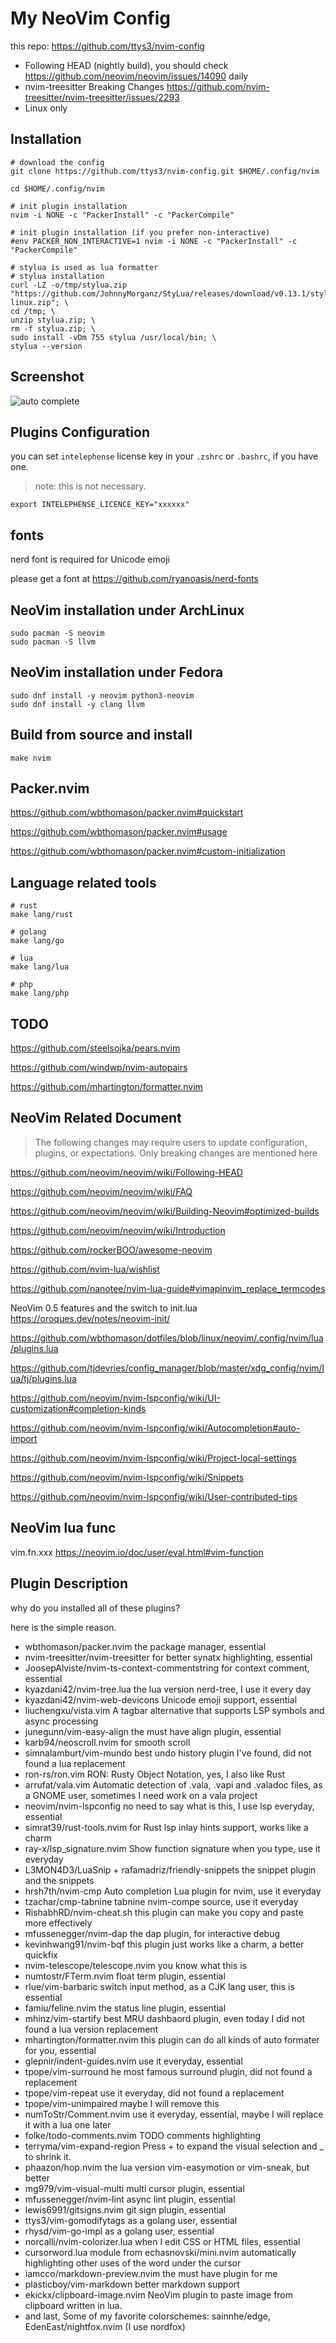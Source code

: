 # My NeoVim Config

this repo: https://github.com/ttys3/nvim-config

* Following HEAD (nightly build), you should check https://github.com/neovim/neovim/issues/14090 daily
* nvim-treesitter Breaking Changes https://github.com/nvim-treesitter/nvim-treesitter/issues/2293
* Linux only


## Installation

```shell
# download the config
git clone https://github.com/ttys3/nvim-config.git $HOME/.config/nvim

cd $HOME/.config/nvim

# init plugin installation
nvim -i NONE -c "PackerInstall" -c "PackerCompile"

# init plugin installation (if you prefer non-interactive)
#env PACKER_NON_INTERACTIVE=1 nvim -i NONE -c "PackerInstall" -c "PackerCompile"

# stylua is used as lua formatter
# stylua installation
curl -LZ -o/tmp/stylua.zip "https://github.com/JohnnyMorganz/StyLua/releases/download/v0.13.1/stylua-linux.zip"; \
cd /tmp; \
unzip stylua.zip; \
rm -f stylua.zip; \
sudo install -vDm 755 stylua /usr/local/bin; \
stylua --version
```

## Screenshot

![auto complete](https://user-images.githubusercontent.com/41882455/126368871-40bc204f-f804-47ba-811a-8200ff107fdf.png)

## Plugins Configuration

you can set `intelephense` license key in your `.zshrc` or `.bashrc`, if you have one.

> note: this is not necessary.

```shell
export INTELEPHENSE_LICENCE_KEY="xxxxxx"
```

## fonts

nerd font is required for Unicode emoji

please get a font at https://github.com/ryanoasis/nerd-fonts

## NeoVim installation under ArchLinux

```shell
sudo pacman -S neovim
sudo pacman -S llvm
```

## NeoVim installation under Fedora
```shell
sudo dnf install -y neovim python3-neovim
sudo dnf install -y clang llvm
```

## Build from source and install

```
make nvim
```

## Packer.nvim

https://github.com/wbthomason/packer.nvim#quickstart

https://github.com/wbthomason/packer.nvim#usage

https://github.com/wbthomason/packer.nvim#custom-initialization

## Language related tools

```shell
# rust
make lang/rust

# golang
make lang/go

# lua
make lang/lua

# php
make lang/php
```

## TODO

https://github.com/steelsojka/pears.nvim

https://github.com/windwp/nvim-autopairs

https://github.com/mhartington/formatter.nvim

## NeoVim Related Document

> The following changes may require users to update configuration, plugins, or expectations. Only breaking changes are mentioned here

<https://github.com/neovim/neovim/wiki/Following-HEAD>

<https://github.com/neovim/neovim/wiki/FAQ>

<https://github.com/neovim/neovim/wiki/Building-Neovim#optimized-builds>

<https://github.com/neovim/neovim/wiki/Introduction>

https://github.com/rockerBOO/awesome-neovim

https://github.com/nvim-lua/wishlist

https://github.com/nanotee/nvim-lua-guide#vimapinvim_replace_termcodes

NeoVim 0.5 features and the switch to init.lua https://oroques.dev/notes/neovim-init/

https://github.com/wbthomason/dotfiles/blob/linux/neovim/.config/nvim/lua/plugins.lua

https://github.com/tjdevries/config_manager/blob/master/xdg_config/nvim/lua/tj/plugins.lua

https://github.com/neovim/nvim-lspconfig/wiki/UI-customization#completion-kinds

https://github.com/neovim/nvim-lspconfig/wiki/Autocompletion#auto-import

https://github.com/neovim/nvim-lspconfig/wiki/Project-local-settings

https://github.com/neovim/nvim-lspconfig/wiki/Snippets

https://github.com/neovim/nvim-lspconfig/wiki/User-contributed-tips

## NeoVim lua func

vim.fn.xxx https://neovim.io/doc/user/eval.html#vim-function


## Plugin Description

why do you installed all of these plugins?

here is the simple reason.

- wbthomason/packer.nvim the package manager, essential
- nvim-treesitter/nvim-treesitter for better synatx highlighting, essential
- JoosepAlviste/nvim-ts-context-commentstring for context comment, essential
- kyazdani42/nvim-tree.lua the lua version nerd-tree, I use it every day
- kyazdani42/nvim-web-devicons Unicode emoji support, essential
- liuchengxu/vista.vim A tagbar alternative that supports LSP symbols and async processing
- junegunn/vim-easy-align the must have align plugin, essential
- karb94/neoscroll.nvim for smooth scroll
- simnalamburt/vim-mundo best undo history plugin I've found, did not found a lua replacement
- ron-rs/ron.vim RON: Rusty Object Notation, yes, I also like Rust
- arrufat/vala.vim Automatic detection of .vala, .vapi and .valadoc files, as a GNOME user, sometimes I need work on a vala project
- neovim/nvim-lspconfig no need to say what is this, I use lsp everyday, essential
- simrat39/rust-tools.nvim for Rust lsp inlay hints support, works like a charm
- ray-x/lsp_signature.nvim Show function signature when you type, use it everyday
- L3MON4D3/LuaSnip + rafamadriz/friendly-snippets the snippet plugin and the snippets
- hrsh7th/nvim-cmp Auto completion Lua plugin for nvim, use it everyday
- tzachar/cmp-tabnine tabnine nvim-compe source, use it everyday
- RishabhRD/nvim-cheat.sh this plugin can make you copy and paste more effectively
- mfussenegger/nvim-dap the dap plugin, for interactive debug
- kevinhwang91/nvim-bqf this plugin just works like a charm, a better quickfix
- nvim-telescope/telescope.nvim you know what this is
- numtostr/FTerm.nvim float term plugin, essential
- rlue/vim-barbaric switch input method, as a CJK lang user, this is essential
- famiu/feline.nvim the status line plugin, essential
- mhinz/vim-startify best MRU dashbaord plugin, even today I did not found a lua version replacement
- mhartington/formatter.nvim this plugin can do all kinds of auto formater for you, essential
- glepnir/indent-guides.nvim use it everyday, essential
- tpope/vim-surround he most famous surround plugin, did not found a replacement
- tpope/vim-repeat use it everyday, did not found a replacement
- tpope/vim-unimpaired maybe I will remove this
- numToStr/Comment.nvim use it everyday, essential, maybe I will replace it with a lua one later
- folke/todo-comments.nvim TODO comments highlighting
- terryma/vim-expand-region Press + to expand the visual selection and _ to shrink it.
- phaazon/hop.nvim the lua version vim-easymotion or vim-sneak, but better
- mg979/vim-visual-multi multi cursor plugin, essential
- mfussenegger/nvim-lint async lint plugin, essential
- lewis6991/gitsigns.nvim git sign plugin, essential
- ttys3/vim-gomodifytags as a golang user, essential
- rhysd/vim-go-impl as a golang user, essential
- norcalli/nvim-colorizer.lua when I edit CSS or HTML files, essential
- cursorword.lua module from echasnovski/mini.nvim automatically highlighting other uses of the word under the cursor
- iamcco/markdown-preview.nvim the must have plugin for me
- plasticboy/vim-markdown better markdown support
- ekickx/clipboard-image.nvim NeoVim plugin to paste image from clipboard written in lua.
- and last, Some of my favorite colorschemes: sainnhe/edge, EdenEast/nightfox.nvim (I use nordfox)

